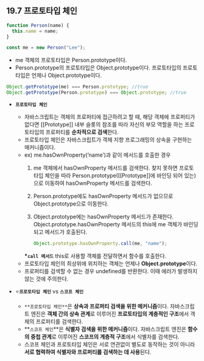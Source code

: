 ## 19.7 프로토타입 체인

```jsx
function Person(name) {
  this.name = name;
}

const me = new Person("Lee");
```

- me 객체의 프로토타입은 Person.prototype이다.
- Person.prototype의 프로토타입은 Object.prototype이다. 프로토타입의 프로토타입은 언제나 Object.prototype이다.

```jsx
Object.getPrototype(me) === Person.prototype; //true
Object.getPrototype(Person.prototype) === Object.prototype; //true
```

- **`프로토타입 체인`**

  - 자바스크립트는 객체의 프로퍼티에 접근하려고 할 때, 해당 객체에 프로퍼티가 없다면 [[Prototype]] 내부 슬롯의 참조를 따라 자신의 부모 역할을 하는 프로토타입의 프로퍼티를 **순차적으로 검색**한다.
  - 프로토타입 체인은 자바스크립트가 객체 지향 프로그래밍의 상속을 구현하는 매커니즘이다.
  - ex) me.hasOwnProperty(’name’)과 같이 메서드를 호출한 경우
    1. me 객체에서 hasOwnProperty 메서드를 검색한다. 찾지 못하면 프로토타입 체인을 따라 Person.prototype([[Prototype]]에 바인딩 되어 있는)으로 이동하여 hasOwnProperty 메서드를 검색한다.
    2. Person.prototype에도 hasOwnProperty 메서드가 없으므로 Object.prototype으로 이동한다.
    3. Object.prototype에는 hasOwnProperty 메서드가 존재한다. Object.prototype.hasOwnProperty 메서드의 this에 me 객체가 바인딩 되고 메서드가 호출된다.

       ```jsx
       Object.prototype.hasOwnProperty.call(me, "name");
       ```
    **\*`call 메서드`**
    this로 사용할 객체를 전달하면서 함수를 호출한다.
  - 프로토타입 체인의 최상위에 위치하는 객체는 언제나 **Object.prototype**이다.
  - 프로퍼티를 검색할 수 없는 경우 undefined를 반환한다. 이때 에러가 발생하지 않는 것에 주의한다.

- ⭐**`프로토타입 체인`** vs **`스코프 체인`**
  - `**프로토타입 체인**`은 **상속과 프로퍼티 검색을 위한 메커니즘**이다.
    자바스크립트 엔진은 **객체 간의 상속 관계**로 이루어진 **프로토타입의 계층적인 구조**에서 객체의 프로퍼티를 검색한다.
  - **`스코프 체인`**은 **식별자 검색을 위한 메커니즘**이다.
    자바스크립트 엔진은 **함수의 중첩 관계**로 이루어진 **스코프의 계층적 구조**에서 식별자를 검색한다.
  - 스코프 체인과 프로토타입 체인은 서로 연관없이 별도로 동작하는 것이 아니라 **서로 협력하여 식별자와 프로퍼티를 검색하는 데 사용**된다.
